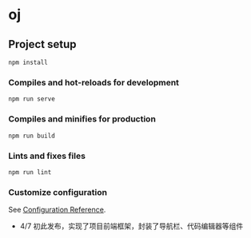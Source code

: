 # oj

## Project setup
```
npm install
```

### Compiles and hot-reloads for development
```
npm run serve
```

### Compiles and minifies for production
```
npm run build
```

### Lints and fixes files
```
npm run lint
```

### Customize configuration
See [Configuration Reference](https://cli.vuejs.org/config/).





- 4/7 初此发布，实现了项目前端框架，封装了导航栏、代码编辑器等组件
